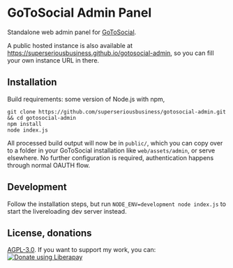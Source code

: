 # GoToSocial Admin Panel

Standalone web admin panel for [GoToSocial](https://github.com/superseriousbusiness/gotosocial).

A public hosted instance is also available at https://superseriousbusiness.github.io/gotosocial-admin, so you can fill your own instance URL in there.

## Installation
Build requirements: some version of Node.js with npm,
```
git clone https://github.com/superseriousbusiness/gotosocial-admin.git && cd gotosocial-admin
npm install
node index.js
```
All processed build output will now be in `public/`, which you can copy over to a folder in your GoToSocial installation like `web/assets/admin`, or serve elsewhere.
No further configuration is required, authentication happens through normal OAUTH flow.

## Development
Follow the installation steps, but run `NODE_ENV=development node index.js` to start the livereloading dev server instead.

## License, donations
[AGPL-3.0](https://www.gnu.org/licenses/agpl-3.0.html). If you want to support my work, you can: <a href="https://liberapay.com/f0x/donate"><img alt="Donate using Liberapay" src="https://liberapay.com/assets/widgets/donate.svg"></a>
